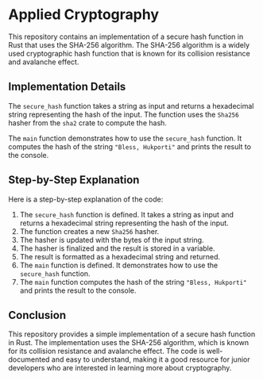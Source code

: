  # Applied Cryptography

This repository contains an implementation of a secure hash function in Rust that uses the SHA-256 algorithm. The SHA-256 algorithm is a widely used cryptographic hash function that is known for its collision resistance and avalanche effect.

## Implementation Details

The `secure_hash` function takes a string as input and returns a hexadecimal string representing the hash of the input. The function uses the `Sha256` hasher from the `sha2` crate to compute the hash.

The `main` function demonstrates how to use the `secure_hash` function. It computes the hash of the string `"Bless, Hukporti"` and prints the result to the console.

## Step-by-Step Explanation

Here is a step-by-step explanation of the code:

1. The `secure_hash` function is defined. It takes a string as input and returns a hexadecimal string representing the hash of the input.
2. The function creates a new `Sha256` hasher.
3. The hasher is updated with the bytes of the input string.
4. The hasher is finalized and the result is stored in a variable.
5. The result is formatted as a hexadecimal string and returned.
6. The `main` function is defined. It demonstrates how to use the `secure_hash` function.
7. The `main` function computes the hash of the string `"Bless, Hukporti"` and prints the result to the console.

## Conclusion

This repository provides a simple implementation of a secure hash function in Rust. The implementation uses the SHA-256 algorithm, which is known for its collision resistance and avalanche effect. The code is well-documented and easy to understand, making it a good resource for junior developers who are interested in learning more about cryptography.

